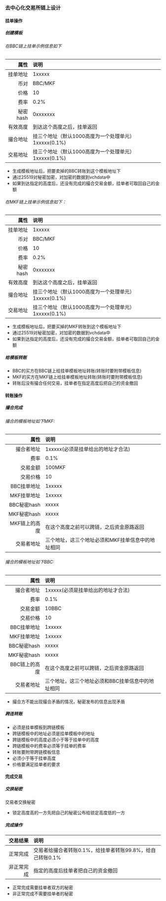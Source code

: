 ### 去中心化交易所链上设计

#### 挂单操作
##### 创建模板

###### 在BBC链上挂单示例信息如下 

|     属性 | 说明                                                 |
| -------: | :--------------------------------------------------- |
| 挂单地址 | 1xxxxx                                               |
|     币对 | BBC/MKF                                              |
|     价格 | 10                                                   |
|     费率 | 0.2%                                                 |
| 秘密hash | 0xxxxxxx                                             |
| 有效高度 | 到达这个高度之后，挂单返回                           |
| 撮合地址 | 挂三个地址（默认1000高度为一个处理单元）1xxxxx(0.1%) |
| 交易地址 | 挂三个地址（默认1000高度为一个处理单元）1xxxxx(0.1%) |

- 生成模板地址后，把要卖掉的BBC转账到这个模板地址下
- 通过25519对秘密加密，对加密的数据到vchdata中
- 如果到达指定的高度后，还没有完成的撮合交易金额，挂单者可取回自己的金额

###### 在MKF链上挂单示例信息如下：  

|     属性 | 说明                                                 |
| -------: | :--------------------------------------------------- |
| 挂单地址 | 1xxxxx                                               |
|     币对 | BBC/MKF                                              |
|     价格 | 10                                                   |
|     费率 | 0.2%                                                 |
| 秘密hash | 0xxxxxxx                                             |
| 有效高度 | 到达这个高度之后，挂单返回                           |
| 撮合地址 | 挂三个地址（默认1000高度为一个处理单元）1xxxxx(0.1%) |
| 交易地址 | 挂三个地址（默认1000高度为一个处理单元）1xxxxx(0.1%) |
- 生成模板地址后，把要买掉的MKF转账到这个模板地址下
- 通过25519对秘密加密，对加密的数据到vchdata中
- 如果到达指定的高度后，还没有完成的撮合交易金额，挂单者可取回自己的金额

##### 给模板转账

- BBC的买方在BBC链上给挂单模板地址转账(转账时要附带模板信息)
- MKF的买方在MKF链上给挂单模板地址转账(转账时要附带模板信息)
- 转账后没有撮合任何交易，挂单者在指定高度后把自己的资金撤回

#### 转账操作

##### 撮合完成

###### 撮合的模板地址如下MKF:

|          属性 | 说明                                              |
| ------------: | :------------------------------------------------ |
|    撮合者地址 | 1xxxxx(必须是挂单给出的地址才合法)                |
|          费率 | 0.1%                                              |
|      交易金额 | 100MKF                                            |
|      交易价格 | 10                                                |
|   BBC挂单地址 | 1xxxxx                                            |
|   MKF挂单地址 | 1xxxxx                                            |
|   BBC秘密hash | xxxxx                                             |
|   MKF秘密hash | xxxxx                                             |
| MKF链上的高度 | 在这个高度之前可以跨链，之后资金原路返回          |
|    交易者地址 | 三个地址，这三个地址必须和MKF挂单信息中的地址相同 |

###### 撮合的模板地址如下BBC:

|          属性 | 说明                                              |
| ------------: | :------------------------------------------------ |
|    撮合者地址 | 1xxxxx(必须是挂单给出的地址才合法)                |
|          费率 | 0.1%                                              |
|      交易金额 | 10BBC                                             |
|      交易价格 | 10                                                |
|   BBC挂单地址 | 1xxxxx                                            |
|   MKF挂单地址 | 1xxxxx                                            |
|   BBC秘密hash | xxxxx                                             |
|   MKF秘密hash | xxxxx                                             |
| BBC链上的高度 | 在这个高度之前可以跨链，之后资金原路返回          |
|    交易者地址 | 三个地址，这三个地址必须和BBC挂单信息中的地址相同 |

- 撮合方不能出现撮合矛盾的情况，秘密发布的信息出现矛盾

##### 跨连转账
- 必须是挂单模板到跨链模板
- 跨链模板中的地址必须是挂单模板中的地址
- 跨链模板中的高度必须小于等于挂单中的高度
- 跨链模板中的费率必须等于挂单的费率
- 转账要附带跨链模板信息
- 必须小于等于挂单高度
- 价格要满足挂单者的要求

#### 完成交易
##### 交换秘密
交易者交换秘密
- 锁定高度高的一方先把自己的秘密公布给锁定高度低的一方
##### 完成操作
|   交易结果 | 说明                                                      |
| ---------: | :-------------------------------------------------------- |
|   正常完成 | 交易者给撮合者转账0.1%，给挂单者转账99.8%，给自己转账0.1% |
| 非正常完成 | 指定的高度后挂单者把自己的资金撤回                        |

- 正常完成需要挂单者双方的秘密
- 非正常完成不需要挂单者的秘密
